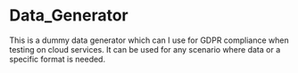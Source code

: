 # Data_Generator

This is a dummy data generator which can I use for GDPR compliance when testing on cloud services.
It can be used for any scenario where data or a specific format is needed.

